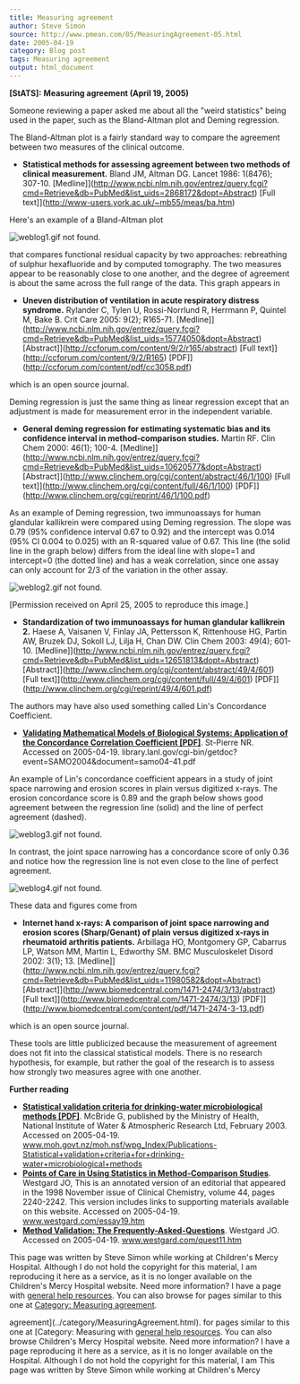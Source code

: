```yaml
---
title: Measuring agreement
author: Steve Simon
source: http://www.pmean.com/05/MeasuringAgreement-05.html
date: 2005-04-19
category: Blog post
tags: Measuring agreement
output: html_document
---
```

**[StATS]:** **Measuring agreement (April 19,
2005)**

Someone reviewing a paper asked me about all the "weird statistics"
being used in the paper, such as the Bland-Altman plot and Deming
regression.

The Bland-Altman plot is a fairly standard way to compare the agreement
between two measures of the clinical outcome.

-   **Statistical methods for assessing agreement between two methods of
    clinical measurement.** Bland JM, Altman DG. Lancet 1986: 1(8476);
    307-10.
    [Medline]](http://www.ncbi.nlm.nih.gov/entrez/query.fcgi?cmd=Retrieve&db=PubMed&list_uids=2868172&dopt=Abstract)
    [Full text]](http://www-users.york.ac.uk/~mb55/meas/ba.htm)

Here's an example of a Bland-Altman plot

![weblog1.gif not found.](../../../web/images/05/MeasuringAgreement-0501.png)

that compares functional residual capacity by two approaches:
rebreathing of sulphur hexafluoride and by computed tomography. The two
measures appear to be reasonably close to one another, and the degree of
agreement is about the same across the full range of the data. This
graph appears in

-   **Uneven distribution of ventilation in acute respiratory distress
    syndrome.** Rylander C, Tylen U, Rossi-Norrlund R, Herrmann P,
    Quintel M, Bake B. Crit Care 2005: 9(2); R165-71.
    [Medline]](http://www.ncbi.nlm.nih.gov/entrez/query.fcgi?cmd=Retrieve&db=PubMed&list_uids=15774050&dopt=Abstract)
    [Abstract]](http://ccforum.com/content/9/2/r165/abstract) [Full
    text]](http://ccforum.com/content/9/2/R165)
    [PDF]](http://ccforum.com/content/pdf/cc3058.pdf)

which is an open source journal.

Deming regression is just the same thing as linear regression except
that an adjustment is made for measurement error in the independent
variable.

-   **General deming regression for estimating systematic bias and its
    confidence interval in method-comparison studies.** Martin RF. Clin
    Chem 2000: 46(1); 100-4.
    [Medline]](http://www.ncbi.nlm.nih.gov/entrez/query.fcgi?cmd=Retrieve&db=PubMed&list_uids=10620577&dopt=Abstract)
    [Abstract]](http://www.clinchem.org/cgi/content/abstract/46/1/100)
    [Full text]](http://www.clinchem.org/cgi/content/full/46/1/100)
    [PDF]](http://www.clinchem.org/cgi/reprint/46/1/100.pdf)

As an example of Deming regression, two immunoassays for human glandular
kallikrein were compared using Deming regression. The slope was 0.79
(95% confidence interval 0.67 to 0.92) and the intercept was 0.014 (95%
CI 0.004 to 0.025) with an R-squared value of 0.67. This line (the solid
line in the graph below) differs from the ideal line with slope=1 and
intercept=0 (the dotted line) and has a weak correlation, since one
assay can only account for 2/3 of the variation in the other assay.

![weblog2.gif not found.](../../../web/images/05/MeasuringAgreement-0502.png)

[Permission received on April 25, 2005 to reproduce this image.]

-   **Standardization of two immunoassays for human glandular
    kallikrein 2.** Haese A, Vaisanen V, Finlay JA, Pettersson K,
    Rittenhouse HG, Partin AW, Bruzek DJ, Sokoll LJ, Lilja H, Chan DW.
    Clin Chem 2003: 49(4); 601-10.
    [Medline]](http://www.ncbi.nlm.nih.gov/entrez/query.fcgi?cmd=Retrieve&db=PubMed&list_uids=12651813&dopt=Abstract)
    [Abstract]](http://www.clinchem.org/cgi/content/abstract/49/4/601)
    [Full text]](http://www.clinchem.org/cgi/content/full/49/4/601)
    [PDF]](http://www.clinchem.org/cgi/reprint/49/4/601.pdf)

The authors may have also used something called Lin's Concordance
Coefficient.

-   **[Validating Mathematical Models of Biological Systems: Application
    of the Concordance Correlation Coefficient
    [PDF]](http://library.lanl.gov/cgi-bin/getdoc?event=SAMO2004&document=samo04-41.pdf%20)**.
    St-Pierre NR. Accessed on 2005-04-19.
    library.lanl.gov/cgi-bin/getdoc?event=SAMO2004&document=samo04-41.pdf

An example of Lin's concordance coefficient appears in a study of joint
space narrowing and erosion scores in plain versus digitized x-rays. The
erosion concordance score is 0.89 and the graph below shows good
agreement between the regression line (solid) and the line of perfect
agreement (dashed).

![weblog3.gif not found.](../../../web/images/05/MeasuringAgreement-0503.png)

In contrast, the joint space narrowing has a concordance score of only
0.36 and notice how the regression line is not even close to the line of
perfect agreement.

![weblog4.gif not found.](../../../web/images/05/MeasuringAgreement-0504.png)

These data and figures come from

-   **Internet hand x-rays: A comparison of joint space narrowing and
    erosion scores (Sharp/Genant) of plain versus digitized x-rays in
    rheumatoid arthritis patients.** Arbillaga HO, Montgomery GP,
    Cabarrus LP, Watson MM, Martin L, Edworthy SM. BMC Musculoskelet
    Disord 2002: 3(1); 13.
    [Medline]](http://www.ncbi.nlm.nih.gov/entrez/query.fcgi?cmd=Retrieve&db=PubMed&list_uids=11980582&dopt=Abstract)
    [Abstract]](http://www.biomedcentral.com/1471-2474/3/13/abstract)
    [Full text]](http://www.biomedcentral.com/1471-2474/3/13)
    [PDF]](http://www.biomedcentral.com/content/pdf/1471-2474-3-13.pdf)

which is an open source journal.

These tools are little publicized because the measurement of agreement
does not fit into the classical statistical models. There is no research
hypothesis, for example, but rather the goal of the research is to
assess how strongly two measures agree with one another.

**Further reading**

-   **[Statistical validation criteria for drinking-water
    microbiological methods
    [PDF]](http://www.moh.govt.nz/moh.nsf/wpg_Index/Publications-Statistical+validation+criteria+for+drinking-water+microbiological+methods%20)**.
    McBride G, published by the Ministry of Health, National Institute
    of Water & Atmospheric Research Ltd, February 2003. Accessed on
    2005-04-19.
    www.moh.govt.nz/moh.nsf/wpg_Index/Publications-Statistical+validation+criteria+for+drinking-water+microbiological+methods
-   **[Points of Care in Using Statistics in Method-Comparison
    Studies](http://www.westgard.com/essay19.htm%20)**. Westgard JO,
    This is an annotated version of an editorial that appeared in the
    1998 November issue of Clinical Chemistry, volume 44, pages
    2240-2242. This version includes links to supporting materials
    available on this website. Accessed on 2005-04-19.
    www.westgard.com/essay19.htm
-   **[Method Validation: The
    Frequently-Asked-Questions](http://www.westgard.com/quest11.htm%20)**.
    Westgard JO. Accessed on 2005-04-19. www.westgard.com/quest11.htm

This page was written by Steve Simon while working at Children's Mercy
Hospital. Although I do not hold the copyright for this material, I am
reproducing it here as a service, as it is no longer available on the
Children's Mercy Hospital website. Need more information? I have a page
with [general help resources](../GeneralHelp.html). You can also browse
for pages similar to this one at [Category: Measuring
agreement](../category/MeasuringAgreement.html).
<!---More--->
agreement](../category/MeasuringAgreement.html).
for pages similar to this one at [Category: Measuring
with [general help resources](../GeneralHelp.html). You can also browse
Children's Mercy Hospital website. Need more information? I have a page
reproducing it here as a service, as it is no longer available on the
Hospital. Although I do not hold the copyright for this material, I am
This page was written by Steve Simon while working at Children's Mercy

<!---Do not use
**[StATS]:** **Measuring agreement (April 19,
This page was written by Steve Simon while working at Children's Mercy
Hospital. Although I do not hold the copyright for this material, I am
reproducing it here as a service, as it is no longer available on the
Children's Mercy Hospital website. Need more information? I have a page
with [general help resources](../GeneralHelp.html). You can also browse
for pages similar to this one at [Category: Measuring
agreement](../category/MeasuringAgreement.html).
--->

